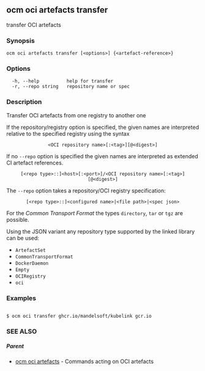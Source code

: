 ## ocm oci artefacts transfer

transfer OCI artefacts

### Synopsis

```
ocm oci artefacts transfer [<options>] {<artefact-reference>}
```

### Options

```
  -h, --help          help for transfer
  -r, --repo string   repository name or spec
```

### Description


Transfer OCI artefacts from one registry to another one

If the repository/registry option is specified, the given names are interpreted
relative to the specified registry using the syntax

<center><code>&lt;OCI repository name>[:&lt;tag>][@&lt;digest>]</code></center>

If no <code>--repo</code> option is specified the given names are interpreted 
as extended CI artefact references.

<center><code>[&lt;repo type>::]&lt;host>[:&lt;port>]/&lt;OCI repository name>[:&lt;tag>][@&lt;digest>]</code></center>

The <code>--repo</code> option takes a repository/OCI registry specification:

<center><code>[&lt;repo type>::]&lt;configured name>|&lt;file path>|&lt;spec json></code></center>

For the *Common Transport Format* the types <code>directory</code>,
<code>tar</code> or <code>tgz</code> are possible.

Using the JSON variant any repository type supported by the 
linked library can be used:
- `ArtefactSet`
- `CommonTransportFormat`
- `DockerDaemon`
- `Empty`
- `OCIRegistry`
- `oci`


### Examples

```

$ ocm oci transfer ghcr.io/mandelsoft/kubelink gcr.io

```

### SEE ALSO

##### Parent

* [ocm oci artefacts](ocm_oci_artefacts.md)	 - Commands acting on OCI artefacts

